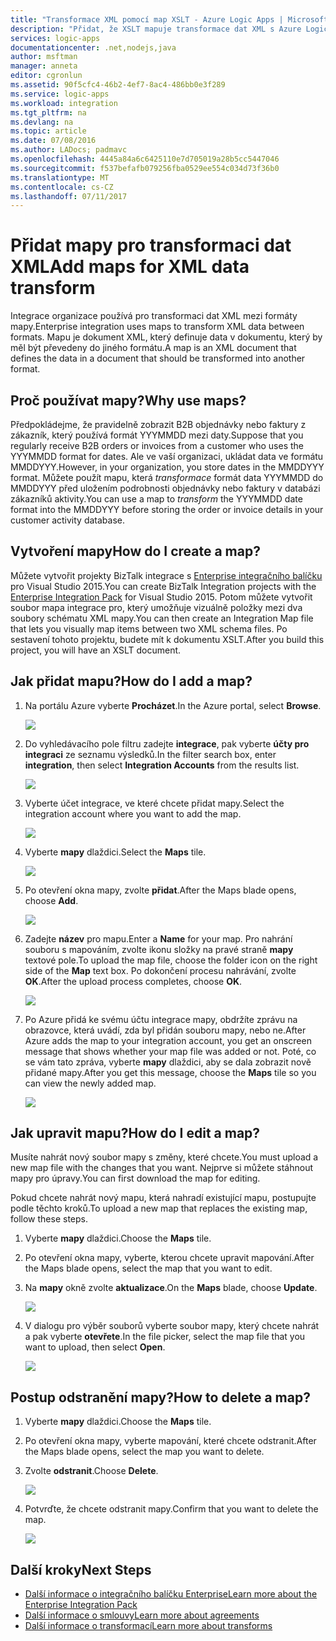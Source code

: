 ```yaml
---
title: "Transformace XML pomocí map XSLT - Azure Logic Apps | Microsoft Docs"
description: "Přidat, že XSLT mapuje transformace dat XML s Azure Logic Apps a Enterprise integračního balíčku"
services: logic-apps
documentationcenter: .net,nodejs,java
author: msftman
manager: anneta
editor: cgronlun
ms.assetid: 90f5cfc4-46b2-4ef7-8ac4-486bb0e3f289
ms.service: logic-apps
ms.workload: integration
ms.tgt_pltfrm: na
ms.devlang: na
ms.topic: article
ms.date: 07/08/2016
ms.author: LADocs; padmavc
ms.openlocfilehash: 4445a84a6c6425110e7d705019a28b5cc5447046
ms.sourcegitcommit: f537befafb079256fba0529ee554c034d73f36b0
ms.translationtype: MT
ms.contentlocale: cs-CZ
ms.lasthandoff: 07/11/2017
---
```

# <a name="add-maps-for-xml-data-transform"></a><span data-ttu-id="3bd4d-103">Přidat mapy pro transformaci dat XML</span><span class="sxs-lookup"><span data-stu-id="3bd4d-103">Add maps for XML data transform</span></span>

<span data-ttu-id="3bd4d-104">Integrace organizace používá pro transformaci dat XML mezi formáty mapy.</span><span class="sxs-lookup"><span data-stu-id="3bd4d-104">Enterprise integration uses maps to transform XML data between formats.</span></span> <span data-ttu-id="3bd4d-105">Mapu je dokument XML, který definuje data v dokumentu, který by měl být převedeny do jiného formátu.</span><span class="sxs-lookup"><span data-stu-id="3bd4d-105">A map is an XML document that defines the data in a document that should be transformed into another format.</span></span> 

## <a name="why-use-maps"></a><span data-ttu-id="3bd4d-106">Proč používat mapy?</span><span class="sxs-lookup"><span data-stu-id="3bd4d-106">Why use maps?</span></span>

<span data-ttu-id="3bd4d-107">Předpokládejme, že pravidelně zobrazit B2B objednávky nebo faktury z zákazník, který používá formát YYYMMDD mezi daty.</span><span class="sxs-lookup"><span data-stu-id="3bd4d-107">Suppose that you regularly receive B2B orders or invoices from a customer who uses the YYYMMDD format for dates.</span></span> <span data-ttu-id="3bd4d-108">Ale ve vaší organizaci, ukládat data ve formátu MMDDYYY.</span><span class="sxs-lookup"><span data-stu-id="3bd4d-108">However, in your organization, you store dates in the MMDDYYY format.</span></span> <span data-ttu-id="3bd4d-109">Můžete použít mapu, která *transformace* formát data YYYMMDD do MMDDYYY před uložením podrobnosti objednávky nebo faktury v databázi zákazníků aktivity.</span><span class="sxs-lookup"><span data-stu-id="3bd4d-109">You can use a map to *transform* the YYYMMDD date format into the MMDDYYY before storing the order or invoice details in your customer activity database.</span></span>

## <a name="how-do-i-create-a-map"></a><span data-ttu-id="3bd4d-110">Vytvoření mapy</span><span class="sxs-lookup"><span data-stu-id="3bd4d-110">How do I create a map?</span></span>

<span data-ttu-id="3bd4d-111">Můžete vytvořit projekty BizTalk integrace s [Enterprise integračního balíčku](logic-apps-enterprise-integration-overview.md "Další informace o integračního balíčku enterprise") pro Visual Studio 2015.</span><span class="sxs-lookup"><span data-stu-id="3bd4d-111">You can create BizTalk Integration projects with the [Enterprise Integration Pack](logic-apps-enterprise-integration-overview.md "Learn about the enterprise integration pack") for Visual Studio 2015.</span></span> <span data-ttu-id="3bd4d-112">Potom můžete vytvořit soubor mapa integrace pro, který umožňuje vizuálně položky mezi dva soubory schématu XML mapy.</span><span class="sxs-lookup"><span data-stu-id="3bd4d-112">You can then create an Integration Map file that lets you visually map items between two XML schema files.</span></span> <span data-ttu-id="3bd4d-113">Po sestavení tohoto projektu, budete mít k dokumentu XSLT.</span><span class="sxs-lookup"><span data-stu-id="3bd4d-113">After you build this project, you will have an XSLT document.</span></span>

## <a name="how-do-i-add-a-map"></a><span data-ttu-id="3bd4d-114">Jak přidat mapu?</span><span class="sxs-lookup"><span data-stu-id="3bd4d-114">How do I add a map?</span></span>

1. <span data-ttu-id="3bd4d-115">Na portálu Azure vyberte **Procházet**.</span><span class="sxs-lookup"><span data-stu-id="3bd4d-115">In the Azure portal, select **Browse**.</span></span>

    ![](./media/logic-apps-enterprise-integration-overview/overview-1.png)

2. <span data-ttu-id="3bd4d-116">Do vyhledávacího pole filtru zadejte **integrace**, pak vyberte **účty pro integraci** ze seznamu výsledků.</span><span class="sxs-lookup"><span data-stu-id="3bd4d-116">In the filter search box, enter **integration**, then select **Integration Accounts** from the results list.</span></span>

    ![](./media/logic-apps-enterprise-integration-overview/overview-2.png)

3. <span data-ttu-id="3bd4d-117">Vyberte účet integrace, ve které chcete přidat mapy.</span><span class="sxs-lookup"><span data-stu-id="3bd4d-117">Select the integration account where you want to add the map.</span></span>

    ![](./media/logic-apps-enterprise-integration-overview/overview-3.png)

4. <span data-ttu-id="3bd4d-118">Vyberte **mapy** dlaždici.</span><span class="sxs-lookup"><span data-stu-id="3bd4d-118">Select the **Maps** tile.</span></span>

    ![](./media/logic-apps-enterprise-integration-maps/map-1.png)

5. <span data-ttu-id="3bd4d-119">Po otevření okna mapy, zvolte **přidat**.</span><span class="sxs-lookup"><span data-stu-id="3bd4d-119">After the Maps blade opens, choose **Add**.</span></span>

    ![](./media/logic-apps-enterprise-integration-maps/map-2.png)  

6. <span data-ttu-id="3bd4d-120">Zadejte **název** pro mapu.</span><span class="sxs-lookup"><span data-stu-id="3bd4d-120">Enter a **Name** for your map.</span></span> <span data-ttu-id="3bd4d-121">Pro nahrání souboru s mapováním, zvolte ikonu složky na pravé straně **mapy** textové pole.</span><span class="sxs-lookup"><span data-stu-id="3bd4d-121">To upload the map file, choose the folder icon on the right side of the **Map** text box.</span></span> <span data-ttu-id="3bd4d-122">Po dokončení procesu nahrávání, zvolte **OK**.</span><span class="sxs-lookup"><span data-stu-id="3bd4d-122">After the upload process completes, choose **OK**.</span></span>

    ![](./media/logic-apps-enterprise-integration-maps/map-3.png)

7. <span data-ttu-id="3bd4d-123">Po Azure přidá ke svému účtu integrace mapy, obdržíte zprávu na obrazovce, která uvádí, zda byl přidán souboru mapy, nebo ne.</span><span class="sxs-lookup"><span data-stu-id="3bd4d-123">After Azure adds the map to your integration account, you get an onscreen message that shows whether your map file was added or not.</span></span> <span data-ttu-id="3bd4d-124">Poté, co se vám tato zpráva, vyberte **mapy** dlaždici, aby se dala zobrazit nově přidané mapy.</span><span class="sxs-lookup"><span data-stu-id="3bd4d-124">After you get this message, choose the **Maps** tile so you can view the newly added map.</span></span>

    ![](./media/logic-apps-enterprise-integration-maps/map-4.png)

## <a name="how-do-i-edit-a-map"></a><span data-ttu-id="3bd4d-125">Jak upravit mapu?</span><span class="sxs-lookup"><span data-stu-id="3bd4d-125">How do I edit a map?</span></span>

<span data-ttu-id="3bd4d-126">Musíte nahrát nový soubor mapy s změny, které chcete.</span><span class="sxs-lookup"><span data-stu-id="3bd4d-126">You must upload a new map file with the changes that you want.</span></span> <span data-ttu-id="3bd4d-127">Nejprve si můžete stáhnout mapy pro úpravy.</span><span class="sxs-lookup"><span data-stu-id="3bd4d-127">You can first download the map for editing.</span></span>

<span data-ttu-id="3bd4d-128">Pokud chcete nahrát nový mapu, která nahradí existující mapu, postupujte podle těchto kroků.</span><span class="sxs-lookup"><span data-stu-id="3bd4d-128">To upload a new map that replaces the existing map, follow these steps.</span></span>

1. <span data-ttu-id="3bd4d-129">Vyberte **mapy** dlaždici.</span><span class="sxs-lookup"><span data-stu-id="3bd4d-129">Choose the **Maps** tile.</span></span>

2. <span data-ttu-id="3bd4d-130">Po otevření okna mapy, vyberte, kterou chcete upravit mapování.</span><span class="sxs-lookup"><span data-stu-id="3bd4d-130">After the Maps blade opens, select the map that you want to edit.</span></span>

3. <span data-ttu-id="3bd4d-131">Na **mapy** okně zvolte **aktualizace**.</span><span class="sxs-lookup"><span data-stu-id="3bd4d-131">On the **Maps** blade, choose **Update**.</span></span>

    ![](./media/logic-apps-enterprise-integration-maps/edit-1.png)

4. <span data-ttu-id="3bd4d-132">V dialogu pro výběr souborů vyberte soubor mapy, který chcete nahrát a pak vyberte **otevřete**.</span><span class="sxs-lookup"><span data-stu-id="3bd4d-132">In the file picker, select the map file that you want to upload, then select **Open**.</span></span>

    ![](./media/logic-apps-enterprise-integration-maps/edit-2.png)

## <a name="how-to-delete-a-map"></a><span data-ttu-id="3bd4d-133">Postup odstranění mapy?</span><span class="sxs-lookup"><span data-stu-id="3bd4d-133">How to delete a map?</span></span>

1. <span data-ttu-id="3bd4d-134">Vyberte **mapy** dlaždici.</span><span class="sxs-lookup"><span data-stu-id="3bd4d-134">Choose the **Maps** tile.</span></span>

2. <span data-ttu-id="3bd4d-135">Po otevření okna mapy, vyberte mapování, které chcete odstranit.</span><span class="sxs-lookup"><span data-stu-id="3bd4d-135">After the Maps blade opens, select the map you want to delete.</span></span>

3. <span data-ttu-id="3bd4d-136">Zvolte **odstranit**.</span><span class="sxs-lookup"><span data-stu-id="3bd4d-136">Choose **Delete**.</span></span>

    ![](./media/logic-apps-enterprise-integration-maps/delete.png)

4. <span data-ttu-id="3bd4d-137">Potvrďte, že chcete odstranit mapy.</span><span class="sxs-lookup"><span data-stu-id="3bd4d-137">Confirm that you want to delete the map.</span></span>

    ![](./media/logic-apps-enterprise-integration-maps/delete-confirmation-1.png)

## <a name="next-steps"></a><span data-ttu-id="3bd4d-138">Další kroky</span><span class="sxs-lookup"><span data-stu-id="3bd4d-138">Next Steps</span></span>
* [<span data-ttu-id="3bd4d-139">Další informace o integračního balíčku Enterprise</span><span class="sxs-lookup"><span data-stu-id="3bd4d-139">Learn more about the Enterprise Integration Pack</span></span>](logic-apps-enterprise-integration-overview.md "Další informace o Enterprise integračního balíčku")  
* [<span data-ttu-id="3bd4d-140">Další informace o smlouvy</span><span class="sxs-lookup"><span data-stu-id="3bd4d-140">Learn more about agreements</span></span>](../logic-apps/logic-apps-enterprise-integration-agreements.md "Další informace o integraci smlouvy enterprise")  
* [<span data-ttu-id="3bd4d-141">Další informace o transformací</span><span class="sxs-lookup"><span data-stu-id="3bd4d-141">Learn more about transforms</span></span>](logic-apps-enterprise-integration-transform.md "Další informace o integraci transformací enterprise")  

